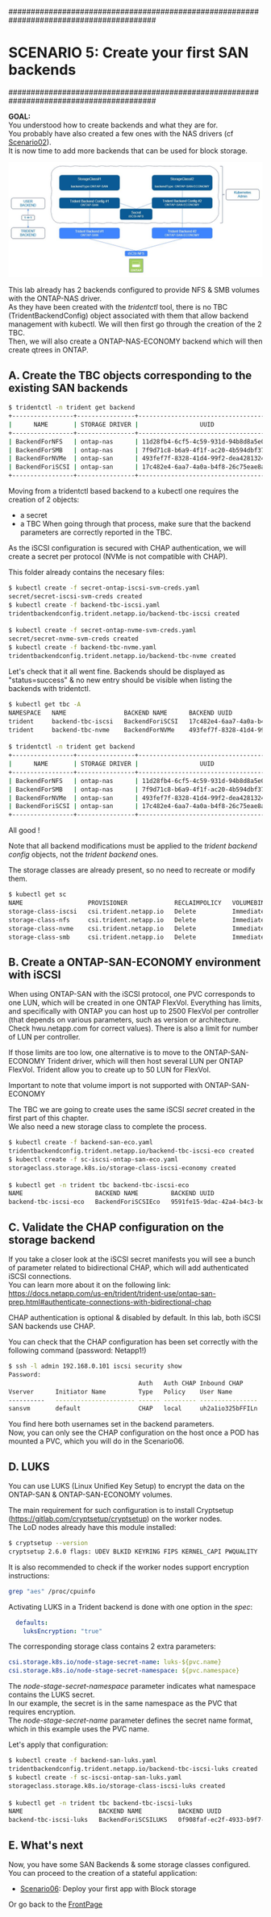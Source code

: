  #########################################################################################
# SCENARIO 5: Create your first SAN backends 
#########################################################################################

**GOAL:**  
You understood how to create backends and what they are for.  
You probably have also created a few ones with the NAS drivers (cf [Scenario02](../Scenario02/)).  
It is now time to add more backends that can be used for block storage.  

<p align="center"><img src="Images/scenario5.jpg"></p>

This lab already has 2 backends configured to provide NFS & SMB volumes with the ONTAP-NAS driver.  
As they have been created with the _tridentctl_ tool, there is no TBC (TridentBackendConfig) object associated with them that allow backend management with kubectl. We will then first go through the creation of the 2 TBC.  
Then, we will also create a ONTAP-NAS-ECONOMY backend which will then create qtrees in ONTAP.  

## A. Create the TBC objects corresponding to the existing SAN backends

```bash
$ tridentctl -n trident get backend
+-----------------+----------------+--------------------------------------+--------+------------+---------+
|      NAME       | STORAGE DRIVER |                 UUID                 | STATE  | USER-STATE | VOLUMES |
+-----------------+----------------+--------------------------------------+--------+------------+---------+
| BackendForNFS   | ontap-nas      | 11d28fb4-6cf5-4c59-931d-94b8d8a5e061 | online | normal     |       0 |
| BackendForSMB   | ontap-nas      | 7f9d71c8-b6a9-4f1f-ac20-4b594dbf37e3 | online | normal     |       0 |
| BackendForNVMe  | ontap-san      | 493fef7f-8328-41d4-99f2-dea4281324a1 | online | normal     |       0 |
| BackendForiSCSI | ontap-san      | 17c482e4-6aa7-4a0a-b4f8-26c75eae8a59 | online | normal     |       0 |
+-----------------+----------------+--------------------------------------+--------+------------+---------+
```
Moving from a tridentctl based backend to a kubectl one requires the creation of 2 objects:  
- a secret
- a TBC
When going through that process, make sure that the backend parameters are correctly reported in the TBC.  

As the iSCSI configuration is secured with CHAP authentication, we will create a secret per protocol (NVMe is not compatible with CHAP).  

This folder already contains the necesary files:
```bash
$ kubectl create -f secret-ontap-iscsi-svm-creds.yaml
secret/secret-iscsi-svm-creds created
$ kubectl create -f backend-tbc-iscsi.yaml
tridentbackendconfig.trident.netapp.io/backend-tbc-iscsi created

$ kubectl create -f secret-ontap-nvme-svm-creds.yaml
secret/secret-nvme-svm-creds created
$ kubectl create -f backend-tbc-nvme.yaml
tridentbackendconfig.trident.netapp.io/backend-tbc-nvme created
```

Let's check that it all went fine. Backends should be displayed as "status=success" & no new entry should be visible when listing the backends with tridentctl.  
```bash
$ kubectl get tbc -A
NAMESPACE   NAME                BACKEND NAME      BACKEND UUID                           PHASE   STATUS
trident     backend-tbc-iscsi   BackendForiSCSI   17c482e4-6aa7-4a0a-b4f8-26c75eae8a59   Bound   Success
trident     backend-tbc-nvme    BackendForNVMe    493fef7f-8328-41d4-99f2-dea4281324a1   Bound   Success

$ tridentctl -n trident get backend
+-----------------+----------------+--------------------------------------+--------+------------+---------+
|      NAME       | STORAGE DRIVER |                 UUID                 | STATE  | USER-STATE | VOLUMES |
+-----------------+----------------+--------------------------------------+--------+------------+---------+
| BackendForNFS   | ontap-nas      | 11d28fb4-6cf5-4c59-931d-94b8d8a5e061 | online | normal     |       0 |
| BackendForSMB   | ontap-nas      | 7f9d71c8-b6a9-4f1f-ac20-4b594dbf37e3 | online | normal     |       0 |
| BackendForNVMe  | ontap-san      | 493fef7f-8328-41d4-99f2-dea4281324a1 | online | normal     |       0 |
| BackendForiSCSI | ontap-san      | 17c482e4-6aa7-4a0a-b4f8-26c75eae8a59 | online | normal     |       0 |
+-----------------+----------------+--------------------------------------+--------+------------+---------+
```
All good !

Note that all backend modifications must be applied to the _trident backend config_ objects, not the _trident backend_ ones.  

The storage classes are already present, so no need to recreate or modify them.  
```bash
$ kubectl get sc
NAME                  PROVISIONER             RECLAIMPOLICY   VOLUMEBINDINGMODE   ALLOWVOLUMEEXPANSION   AGE
storage-class-iscsi   csi.trident.netapp.io   Delete          Immediate           true                   75d
storage-class-nfs     csi.trident.netapp.io   Delete          Immediate           true                   75d
storage-class-nvme    csi.trident.netapp.io   Delete          Immediate           true                   75d
storage-class-smb     csi.trident.netapp.io   Delete          Immediate           true                   75d
```

## B. Create a ONTAP-SAN-ECONOMY environment with iSCSI  

When using ONTAP-SAN with the iSCSI protocol, one PVC corresponds to one LUN, which will be created in one ONTAP FlexVol.
Everything has limits, and specifically with ONTAP you can host up to 2500 FlexVol per controller (that depends on various parameters, such as version or architecture. Check hwu.netapp.com for correct values). There is also a limit for number of LUN per controller.    

If those limits are too low, one alternative is to move to the ONTAP-SAN-ECONOMY Trident driver, which will then host several LUN per ONTAP FlexVol. Trident allow you to create up to 50 LUN for FlexVol.  

Important to note that volume import is not supported with ONTAP-SAN-ECONOMY  

The TBC we are going to create uses the same iSCSI _secret_ created in the first part of this chapter.  
We also need a new storage class to complete the process.  
```bash
$ kubectl create -f backend-san-eco.yaml
tridentbackendconfig.trident.netapp.io/backend-tbc-iscsi-eco created
$ kubectl create -f sc-iscsi-ontap-san-eco.yaml
storageclass.storage.k8s.io/storage-class-iscsi-economy created

$ kubectl get -n trident tbc backend-tbc-iscsi-eco
NAME                    BACKEND NAME         BACKEND UUID                           PHASE   STATUS
backend-tbc-iscsi-eco   BackendForiSCSIEco   9591fe15-9dac-42a4-b4c3-bdddfdfdbec5   Bound   Success
```

## C. Validate the CHAP configuration on the storage backend

If you take a closer look at the iSCSI secret manifests you will see a bunch of parameter related to bidirectional CHAP, which will add authenticated iSCSI connections.  
You can learn more about it on the following link:  
https://docs.netapp.com/us-en/trident/trident-use/ontap-san-prep.html#authenticate-connections-with-bidirectional-chap  

CHAP authentication is optional & disabled by default. In this lab, both iSCSI SAN backends use CHAP.  

You can check that the CHAP configuration has been set correctly with the following command (password: Netapp1!)  
```bash
$ ssh -l admin 192.168.0.101 iscsi security show
Password:
                                    Auth   Auth CHAP Inbound CHAP       Outbound CHAP
Vserver      Initiator Name         Type   Policy    User Name          User Name
----------   ---------------------- ------ --------- ----------------   -------------
sansvm       default                CHAP   local     uh2a1io325bFFILn   iJF4sgjrnwOwQ
```

You find here both usernames set in the backend parameters.  
Now, you can only see the CHAP configuration on the host once a POD has mounted a PVC, which you will do in the Scenario06.

## D. LUKS

You can use LUKS (Linux Unified Key Setup) to encrypt the data on the ONTAP-SAN & ONTAP-SAN-ECONOMY volumes.  

The main requirement for such configuration is to install Cryptsetup (https://gitlab.com/cryptsetup/cryptsetup) on the worker nodes.  
The LoD nodes already have this module installed:
```bash
$ cryptsetup --version
cryptsetup 2.6.0 flags: UDEV BLKID KEYRING FIPS KERNEL_CAPI PWQUALITY
```
It is also recommended to check if the worker nodes support encryption instructions:  
```bash
grep "aes" /proc/cpuinfo
```

Activating LUKS in a Trident backend is done with one option in the _spec_:
```yaml
  defaults:
    luksEncryption: "true"
```

The corresponding storage class contains 2 extra parameters:
```yaml
csi.storage.k8s.io/node-stage-secret-name: luks-${pvc.name}
csi.storage.k8s.io/node-stage-secret-namespace: ${pvc.namespace}
```
The _node-stage-secret-namespace_ parameter indicates what namespace contains the LUKS secret.  
In our example, the secret is in the same namespace as the PVC that requires encryption.  
The _node-stage-secret-name_ parameter defines the secret name format, which in this example uses the PVC name.  

Let's apply that configuration:  
```bash
$ kubectl create -f backend-san-luks.yaml
tridentbackendconfig.trident.netapp.io/backend-tbc-iscsi-luks created
$ kubectl create -f sc-iscsi-ontap-san-luks.yaml
storageclass.storage.k8s.io/storage-class-iscsi-luks created

$ kubectl get -n trident tbc backend-tbc-iscsi-luks
NAME                     BACKEND NAME          BACKEND UUID                           PHASE   STATUS
backend-tbc-iscsi-luks   BackendForiSCSILUKS   0f908faf-ec2f-4933-b9f7-ef28f8149eeb   Bound   Success
```

## E. What's next

Now, you have some SAN Backends & some storage classes configured. You can proceed to the creation of a stateful application:  
- [Scenario06](../Scenario06): Deploy your first app with Block storage  

Or go back to the [FrontPage](https://github.com/YvosOnTheHub/LabNetApp)